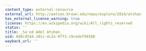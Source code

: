 ```yaml
---
content_type: external-resource
external_url: http://watson.brown.edu/news/explore/2014/atshan
has_external_license_warning: true
license: https://en.wikipedia.org/wiki/All_rights_reserved
status: ''
title: _Sa'ed Adel Atshan_
uid: 8d6cd544-201c-4c2a-9ff3-c9cedef99188
wayback_url: ''
---
```

